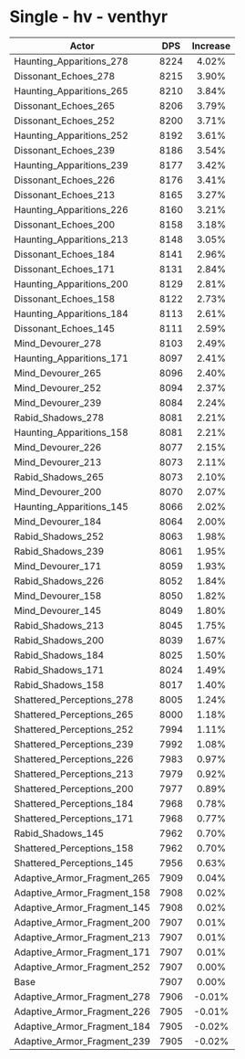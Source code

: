 # Single - hv - venthyr
| Actor | DPS | Increase |
|---|:---:|:---:|
|Haunting_Apparitions_278|8224|4.02%|
|Dissonant_Echoes_278|8215|3.90%|
|Haunting_Apparitions_265|8210|3.84%|
|Dissonant_Echoes_265|8206|3.79%|
|Dissonant_Echoes_252|8200|3.71%|
|Haunting_Apparitions_252|8192|3.61%|
|Dissonant_Echoes_239|8186|3.54%|
|Haunting_Apparitions_239|8177|3.42%|
|Dissonant_Echoes_226|8176|3.41%|
|Dissonant_Echoes_213|8165|3.27%|
|Haunting_Apparitions_226|8160|3.21%|
|Dissonant_Echoes_200|8158|3.18%|
|Haunting_Apparitions_213|8148|3.05%|
|Dissonant_Echoes_184|8141|2.96%|
|Dissonant_Echoes_171|8131|2.84%|
|Haunting_Apparitions_200|8129|2.81%|
|Dissonant_Echoes_158|8122|2.73%|
|Haunting_Apparitions_184|8113|2.61%|
|Dissonant_Echoes_145|8111|2.59%|
|Mind_Devourer_278|8103|2.49%|
|Haunting_Apparitions_171|8097|2.41%|
|Mind_Devourer_265|8096|2.40%|
|Mind_Devourer_252|8094|2.37%|
|Mind_Devourer_239|8084|2.24%|
|Rabid_Shadows_278|8081|2.21%|
|Haunting_Apparitions_158|8081|2.21%|
|Mind_Devourer_226|8077|2.15%|
|Mind_Devourer_213|8073|2.11%|
|Rabid_Shadows_265|8073|2.10%|
|Mind_Devourer_200|8070|2.07%|
|Haunting_Apparitions_145|8066|2.02%|
|Mind_Devourer_184|8064|2.00%|
|Rabid_Shadows_252|8063|1.98%|
|Rabid_Shadows_239|8061|1.95%|
|Mind_Devourer_171|8059|1.93%|
|Rabid_Shadows_226|8052|1.84%|
|Mind_Devourer_158|8050|1.82%|
|Mind_Devourer_145|8049|1.80%|
|Rabid_Shadows_213|8045|1.75%|
|Rabid_Shadows_200|8039|1.67%|
|Rabid_Shadows_184|8025|1.50%|
|Rabid_Shadows_171|8024|1.49%|
|Rabid_Shadows_158|8017|1.40%|
|Shattered_Perceptions_278|8005|1.24%|
|Shattered_Perceptions_265|8000|1.18%|
|Shattered_Perceptions_252|7994|1.11%|
|Shattered_Perceptions_239|7992|1.08%|
|Shattered_Perceptions_226|7983|0.97%|
|Shattered_Perceptions_213|7979|0.92%|
|Shattered_Perceptions_200|7977|0.89%|
|Shattered_Perceptions_184|7968|0.78%|
|Shattered_Perceptions_171|7968|0.77%|
|Rabid_Shadows_145|7962|0.70%|
|Shattered_Perceptions_158|7962|0.70%|
|Shattered_Perceptions_145|7956|0.63%|
|Adaptive_Armor_Fragment_265|7909|0.04%|
|Adaptive_Armor_Fragment_158|7908|0.02%|
|Adaptive_Armor_Fragment_145|7908|0.02%|
|Adaptive_Armor_Fragment_200|7907|0.01%|
|Adaptive_Armor_Fragment_213|7907|0.01%|
|Adaptive_Armor_Fragment_171|7907|0.01%|
|Adaptive_Armor_Fragment_252|7907|0.00%|
|Base|7907|0.00%|
|Adaptive_Armor_Fragment_278|7906|-0.01%|
|Adaptive_Armor_Fragment_226|7905|-0.01%|
|Adaptive_Armor_Fragment_184|7905|-0.02%|
|Adaptive_Armor_Fragment_239|7905|-0.02%|
